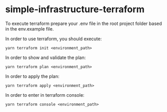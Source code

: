 # simple-infrastructure-terraform

To execute terraform prepare your .env file in the root project folder based in the env.example file.
 
In order to use terraform, you should execute:
```
yarn terraform init <environment_path>
```

In order to show and validate the plan:
```
yarn terraform plan <environment_path>
```

In order to apply the plan:
```
yarn terraform apply <environment_path>
```

In order to enter in terraform console:
```
yarn terraform console <environment_path>
```
